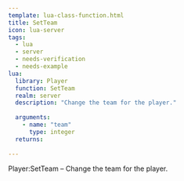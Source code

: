 ```yaml
---
template: lua-class-function.html
title: SetTeam
icon: lua-server
tags:
  - lua
  - server
  - needs-verification
  - needs-example
lua:
  library: Player
  function: SetTeam
  realm: server
  description: "Change the team for the player."
  
  arguments:
    - name: "team"
      type: integer
  returns:
    
---
```


<div class="lua__search__keywords">
Player:SetTeam &#x2013; Change the team for the player.
</div>
